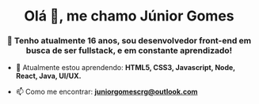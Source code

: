 <h1 align="center">Olá 👋, me chamo Júnior Gomes</h1>
<h3 align="center">📜 Tenho atualmente 16 anos, sou desenvolvedor front-end em busca de ser fullstack, e em constante aprendizado!</h3>

- 🌱 Atualmente estou aprendendo: **HTML5, CSS3, Javascript, Node, React, Java, UI/UX.**

- 📫 Como me encontrar: **juniorgomescrg@outlook.com**
